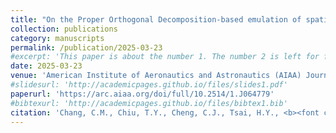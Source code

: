 ```yaml
---
title: "On the Proper Orthogonal Decomposition-based emulation of spatio-temporal evolutions of turbulent wakes with fundamental frequencies"
collection: publications
category: manuscripts
permalink: /publication/2025-03-23
#excerpt: 'This paper is about the number 1. The number 2 is left for future work.'
date: 2025-03-23
venue: 'American Institute of Aeronautics and Astronautics (AIAA) Journal'
#slidesurl: 'http://academicpages.github.io/files/slides1.pdf'
paperurl: 'https://arc.aiaa.org/doi/full/10.2514/1.J064779'
#bibtexurl: 'http://academicpages.github.io/files/bibtex1.bib'
citation: 'Chang, C.M., Chiu, T.Y., Cheng, C.J., Tsai, H.Y., <b><font color="orange">Lin, W.A.</font></b>, Chen, R.B. Chou, Y.J. (2025). &quot;On the Proper Orthogonal Decomposition-based emulation of spatio-temporal evolutions of turbulent wakes with fundamental frequencies.&quot; <i>American Institute of Aeronautics and Astronautics (AIAA) Journal</i>. 63(9):3582-3594.'
---
```

<!--- The contents above will be part of a list of publications, if the user clicks the link for the publication than the contents of section will be rendered as a full page, allowing you to provide more information about the paper for the reader. When publications are displayed as a single page, the contents of the above "citation" field will automatically be included below this section in a smaller font. --->
